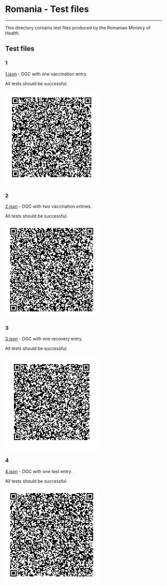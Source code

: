 # Romania - Test files

---

This directory contains test files produced by the Romanian Ministry of Health.

## Test files

### 1

[1.json](2DCode/raw/1.json) - DGC with one vaccination entry.

All tests should be successful.

![1](png/1.png)

### 2

[2.json](2DCode/raw/2.json) - DGC with two vaccination entries.

All tests should be successful.

![2](png/2.png)

### 3

[3.json](2DCode/raw/3.json) - DGC with one recovery entry.

All tests should be successful.

![3](png/3.png)

### 4

[4.json](2DCode/raw/4.json) - DGC with one test entry.

All tests should be successful.

![4](png/4.png)